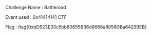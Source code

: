 Challenge Name : Battleroad

Event used : 0x41414141 CTF

Flag : flag{0xbD623E33c5bb60655B36d6666a8056DBa64299EB}
